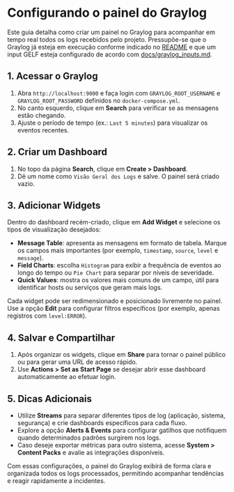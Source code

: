 # Configurando o painel do Graylog

Este guia detalha como criar um painel no Graylog para acompanhar em tempo real todos os logs recebidos pelo projeto. Pressupõe-se que o Graylog já esteja em execução conforme indicado no [README](../README.md) e que um input GELF esteja configurado de acordo com [docs/graylog_inputs.md](graylog_inputs.md).

## 1. Acessar o Graylog

1. Abra `http://localhost:9000` e faça login com `GRAYLOG_ROOT_USERNAME` e `GRAYLOG_ROOT_PASSWORD` definidos no `docker-compose.yml`.
2. No canto esquerdo, clique em **Search** para verificar se as mensagens estão chegando.
3. Ajuste o período de tempo (ex.: `Last 5 minutes`) para visualizar os eventos recentes.

## 2. Criar um Dashboard

1. No topo da página **Search**, clique em **Create > Dashboard**.
2. Dê um nome como `Visão Geral dos Logs` e salve. O painel será criado vazio.

## 3. Adicionar Widgets

Dentro do dashboard recém-criado, clique em **Add Widget** e selecione os tipos de visualização desejados:

- **Message Table**: apresenta as mensagens em formato de tabela. Marque os campos mais importantes (por exemplo, `timestamp`, `source`, `level` e `message`).
- **Field Charts**: escolha `Histogram` para exibir a frequência de eventos ao longo do tempo ou `Pie Chart` para separar por níveis de severidade.
- **Quick Values**: mostra os valores mais comuns de um campo, útil para identificar hosts ou serviços que geram mais logs.

Cada widget pode ser redimensionado e posicionado livremente no painel. Use a opção **Edit** para configurar filtros específicos (por exemplo, apenas registros com `level:ERROR`).

## 4. Salvar e Compartilhar

1. Após organizar os widgets, clique em **Share** para tornar o painel público ou para gerar uma URL de acesso rápido.
2. Use **Actions > Set as Start Page** se desejar abrir esse dashboard automaticamente ao efetuar login.

## 5. Dicas Adicionais

- Utilize **Streams** para separar diferentes tipos de log (aplicação, sistema, segurança) e crie dashboards específicos para cada fluxo.
- Explore a opção **Alerts & Events** para configurar gatilhos que notifiquem quando determinados padrões surgirem nos logs.
- Caso deseje exportar métricas para outro sistema, acesse **System > Content Packs** e avalie as integrações disponíveis.

Com essas configurações, o painel do Graylog exibirá de forma clara e organizada todos os logs processados, permitindo acompanhar tendências e reagir rapidamente a incidentes.
